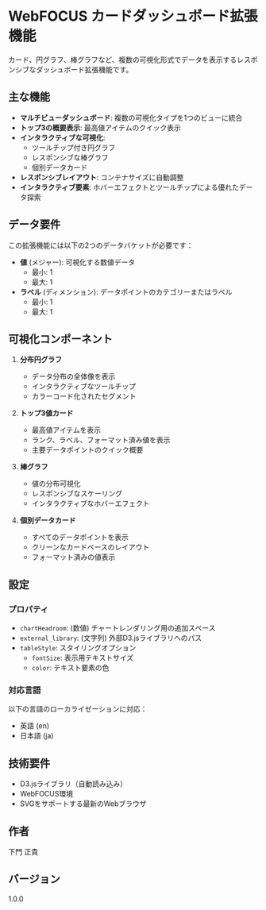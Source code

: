 # WebFOCUS カードダッシュボード拡張機能

カード、円グラフ、棒グラフなど、複数の可視化形式でデータを表示するレスポンシブなダッシュボード拡張機能です。

## 主な機能

- **マルチビューダッシュボード**: 複数の可視化タイプを1つのビューに統合
- **トップ3の概要表示**: 最高値アイテムのクイック表示
- **インタラクティブな可視化**: 
  - ツールチップ付き円グラフ
  - レスポンシブな棒グラフ
  - 個別データカード
- **レスポンシブレイアウト**: コンテナサイズに自動調整
- **インタラクティブ要素**: ホバーエフェクトとツールチップによる優れたデータ探索

## データ要件

この拡張機能には以下の2つのデータバケットが必要です：
- **値** (メジャー): 可視化する数値データ
  - 最小: 1
  - 最大: 1
- **ラベル** (ディメンション): データポイントのカテゴリーまたはラベル
  - 最小: 1
  - 最大: 1

## 可視化コンポーネント

1. **分布円グラフ**
   - データ分布の全体像を表示
   - インタラクティブなツールチップ
   - カラーコード化されたセグメント

2. **トップ3値カード**
   - 最高値アイテムを表示
   - ランク、ラベル、フォーマット済み値を表示
   - 主要データポイントのクイック概要

3. **棒グラフ**
   - 値の分布可視化
   - レスポンシブなスケーリング
   - インタラクティブなホバーエフェクト

4. **個別データカード**
   - すべてのデータポイントを表示
   - クリーンなカードベースのレイアウト
   - フォーマット済みの値表示

## 設定

### プロパティ

- `chartHeadroom`: (数値) チャートレンダリング用の追加スペース
- `external_library`: (文字列) 外部D3.jsライブラリへのパス
- `tableStyle`: スタイリングオプション
  - `fontSize`: 表示用テキストサイズ
  - `color`: テキスト要素の色

### 対応言語

以下の言語のローカライゼーションに対応：
- 英語 (en)
- 日本語 (ja)

## 技術要件

- D3.jsライブラリ（自動読み込み）
- WebFOCUS環境
- SVGをサポートする最新のWebブラウザ

## 作者

下門 正貴

## バージョン

1.0.0